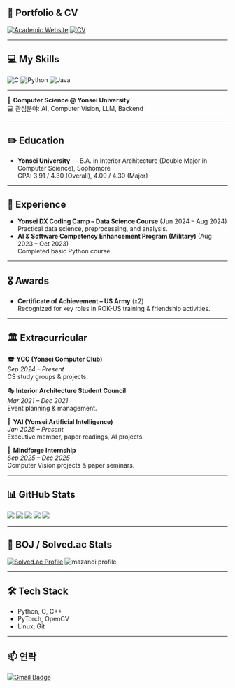 ## 🔗 Portfolio & CV

[![Academic Website](https://img.shields.io/badge/Academic%20Website-0000FF?style=for-the-badge&logo=google-chrome&logoColor=white)](https://junhyeok101.github.io/)
[![CV](https://img.shields.io/badge/CV-800080?style=for-the-badge&logo=adobeacrobatreader&logoColor=white)](https://raw.githubusercontent.com/junhyeok101/junhyeok101/main/assets/cv.pdf)

---

## 💻 My Skills

![C](https://img.shields.io/badge/C-A8B9CC?style=flat&logo=c&logoColor=white)
![Python](https://img.shields.io/badge/Python-3776AB?style=flat&logo=python&logoColor=white)
![Java](https://img.shields.io/badge/Java-007396?style=flat&logo=java&logoColor=white)

---

🎯 **Computer Science @ Yonsei University**  
💻 관심분야: AI, Computer Vision, LLM, Backend  

---

## ✏️ Education
- **Yonsei University** — B.A. in Interior Architecture (Double Major in Computer Science), Sophomore  
  GPA: 3.91 / 4.30 (Overall), 4.09 / 4.30 (Major)

---

## 💼 Experience
- **Yonsei DX Coding Camp – Data Science Course** (Jun 2024 – Aug 2024)  
  Practical data science, preprocessing, and analysis.
- **AI & Software Competency Enhancement Program (Military)** (Aug 2023 – Oct 2023)  
  Completed basic Python course.

---

## 🎖️ Awards
- **Certificate of Achievement – US Army** (x2)  
  Recognized for key roles in ROK-US training & friendship activities.

---

## 🏛 Extracurricular

🎓 **YCC (Yonsei Computer Club)**  
*Sep 2024 – Present*  
CS study groups & projects.

🎭 **Interior Architecture Student Council**  
*Mar 2021 – Dec 2021*  
Event planning & management.

🤖 **YAI (Yonsei Artificial Intelligence)**  
*Jan 2025 – Present*  
Executive member, paper readings, AI projects.

💼 **Mindforge Internship**  
*Sep 2025 – Dec 2025*  
Computer Vision projects & paper seminars.


---

## 📊 GitHub Stats

![](https://raw.githubusercontent.com/junhyeok101/junhyeok101/main/profile-summary-card-output/default/0-profile-details.svg)
![](https://raw.githubusercontent.com/junhyeok101/junhyeok101/main/profile-summary-card-output/default/1-repos-per-language.svg)
![](https://raw.githubusercontent.com/junhyeok101/junhyeok101/main/profile-summary-card-output/default/2-most-commit-language.svg)
![](https://raw.githubusercontent.com/junhyeok101/junhyeok101/main/profile-summary-card-output/default/3-stats.svg)
![](https://raw.githubusercontent.com/junhyeok101/junhyeok101/main/profile-summary-card-output/default/4-productive-time.svg)



---

## 🧠 BOJ / Solved.ac Stats
[![Solved.ac Profile](http://mazassumnida.wtf/api/v2/generate_badge?boj=aea898)](https://solved.ac/aea898)
![mazandi profile](http://mazandi.herokuapp.com/api?handle=aea898&theme=dark)

---

## 🛠 Tech Stack
- Python, C, C++
- PyTorch, OpenCV
- Linux, Git

---

## 📫 연락
[![Gmail Badge](https://img.shields.io/badge/-Gmail-red?style=flat-square&logo=Gmail&logoColor=white&link=mailto:youremail@gmail.com)](mailto:youremail@gmail.com)
